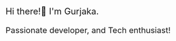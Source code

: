  <p style="align: center; font-size:24px;">Hi there!👋 I'm Gurjaka.</p>
<p style="align: center; font-size:22px;">Passionate developer, and Tech enthusiast!</p>


